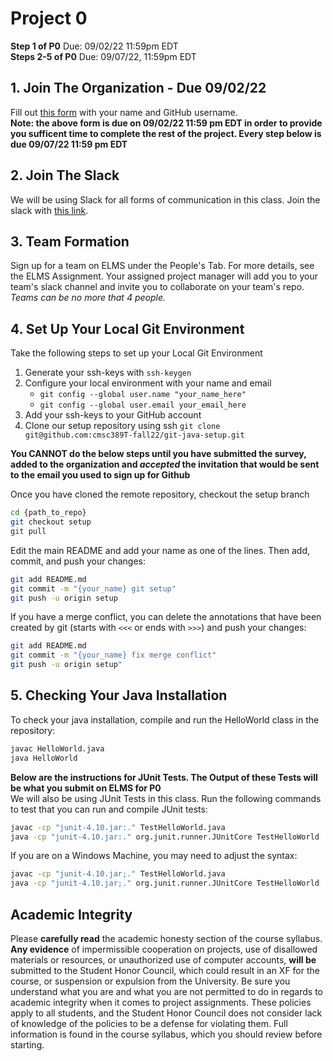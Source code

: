 # Project 0

**Step 1 of P0** Due: 09/02/22 11:59pm EDT <br>
**Steps 2-5 of P0** Due: 09/07/22, 11:59pm EDT

## 1.  Join The Organization - Due 09/02/22

Fill out [this form](https://forms.gle/V5htMMDLxetCSWbd8) with your name and GitHub username. <br>
**Note: the above form is due on 09/02/22 11:59 pm EDT in order to provide you sufficent time to complete the rest of the project. Every step below is due 09/07/22 11:59 pm EDT**

## 2.  Join The Slack

We will be using Slack for all forms of communication in this class.
Join the slack with [this link](https://join.slack.com/t/cmsc389tfall2022/shared_invite/zt-1f58hxsxx-fUgUaRnxZcZIZNGSRC_SQA).

## 3.  Team Formation

Sign up for a team on ELMS under the People's Tab. For more details, see the ELMS Assignment.
Your assigned project manager will add you to your team's slack channel and invite you to collaborate on your team's repo. _Teams can be no more that 4 people._

## 4.  Set Up Your Local Git Environment


Take the following steps to set up your Local Git Environment

1. Generate your ssh-keys with `ssh-keygen`
1. Configure your local environment with your name and email
   - `git config --global user.name "your_name_here"`
   - `git config --global user.email your_email_here`
1. Add your ssh-keys to your GitHub account
1. Clone our setup repository using ssh `git clone git@github.com:cmsc389T-fall22/git-java-setup.git`

**You CANNOT do the below steps until you have submitted the survey, added to the organization and _accepted_ the invitation that would be sent to the email you used to sign up for Github**

Once you have cloned the remote repository, checkout the setup branch

```bash
cd {path_to_repo}
git checkout setup
git pull
```

Edit the main README and add your name as one of the lines. Then add, commit, and push your changes:

```bash
git add README.md
git commit -m "{your_name} git setup"
git push -u origin setup
```

If you have a merge conflict, you can delete the annotations that have been created by git (starts with `<<<`
or ends with `>>>`) and push your changes:

```bash
git add README.md
git commit -m "{your_name} fix merge conflict"
git push -u origin setup"
```

## 5.  Checking Your Java Installation

To check your java installation, compile and run the HelloWorld class in the repository:

```bash
javac HelloWorld.java
java HelloWorld
```
**Below are the instructions for JUnit Tests. The Output of these Tests will be what you submit on ELMS for P0** <br>
We will also be using JUnit Tests in this class. Run the following commands to test that you can run and compile JUnit tests:

```bash
javac -cp "junit-4.10.jar:." TestHelloWorld.java 
java -cp "junit-4.10.jar:." org.junit.runner.JUnitCore TestHelloWorld
```

If you are on a Windows Machine, you may need to adjust the syntax:

```bash
javac -cp "junit-4.10.jar;." TestHelloWorld.java 
java -cp "junit-4.10.jar;." org.junit.runner.JUnitCore TestHelloWorld
```

## Academic Integrity

Please **carefully read** the academic honesty section of the course syllabus. **Any evidence** of impermissible cooperation on projects, use of disallowed materials or resources, or unauthorized use of computer accounts, **will be** submitted to the Student Honor Council, which could result in an XF for the course, or suspension or expulsion from the University. Be sure you understand what you are and what you are not permitted to do in regards to academic integrity when it comes to project assignments. These policies apply to all students, and the Student Honor Council does not consider lack of knowledge of the policies to be a defense for violating them. Full information is found in the course syllabus, which you should review before starting.
